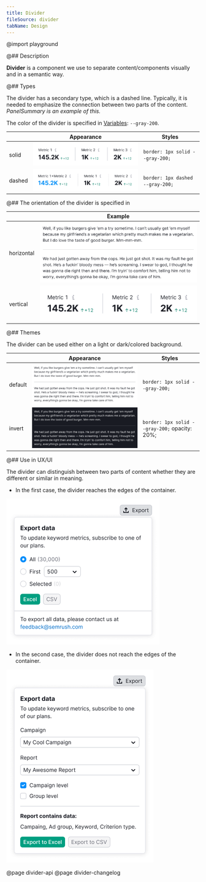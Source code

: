 ```yaml
---
title: Divider
fileSource: divider
tabName: Design
---
```


@import playground

@## Description

**Divider** is a component we use to separate content/components visually and in a semantic way.

@## Types

The divider has a secondary type, which is a dashed line. Typically, it is needed to emphasize the connection between two parts of the content. _PanelSummary is an example of this._

The color of the divider is specified in [Variables](/style/variables/#a7af23): `--gray-200`.

|        | Appearance                           | Styles                           |
| ------ | ------------------------------------ | -------------------------------- |
| solid  | ![solid-divider](static/solid.png)   | `border: 1px solid --gray-200;`  |
| dashed | ![dashed-divider](static/dashed.png) | `border: 1px dashed --gray-200;` |

@## The orientation of the divider is specified in

|            | Example                                         |
| ---------- | ----------------------------------------------- |
| horizontal | ![horizontal-divider](static/default-theme.png) |
| vertical   | ![vertical-divider](static/solid.png)           |

@## Themes

The divider can be used either on a light or dark/colored background.

|         | Appearance                                   | Styles                                        |
| ------- | -------------------------------------------- | --------------------------------------------- |
| default | ![default-divider](static/default-theme.png) | `border: 1px solid --gray-200;`               |
| invert  | ![invert-divider](static/invert-theme.png)   | `border: 1px solid --gray-200;` opacity: 20%; |

@## Use in UX/UI

The divider can distinguish between two parts of content whether they are different or similar in meaning.

- In the first case, the divider reaches the edges of the container.

![divider-use](static/use-1.png)

- In the second case, the divider does not reach the edges of the container.

![divider-use](static/use-2.png)

@page divider-api
@page divider-changelog
